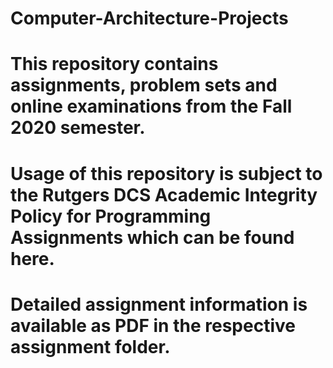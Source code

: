 # Computer-Architecture-Projects
# This repository contains assignments, problem sets and online examinations from the Fall 2020 semester.

# Usage of this repository is subject to the Rutgers DCS Academic Integrity Policy for Programming Assignments which can be found here.

# Detailed assignment information is available as PDF in the respective assignment folder.
